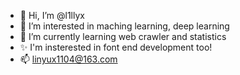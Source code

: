- 👋 Hi, I’m @l1llyx  
- 👀 I’m interested in maching learning, deep learning  
- 🌱 I’m currently learning web crawler and statistics  
- ✨ I'm insterested in font end development too!
- 📫 linyux1104@163.com

<!---
l1llyx/l1llyx is a ✨ special ✨ repository because its `README.md` (this file) appears on your GitHub profile.
You can click the Preview link to take a look at your changes.
--->
